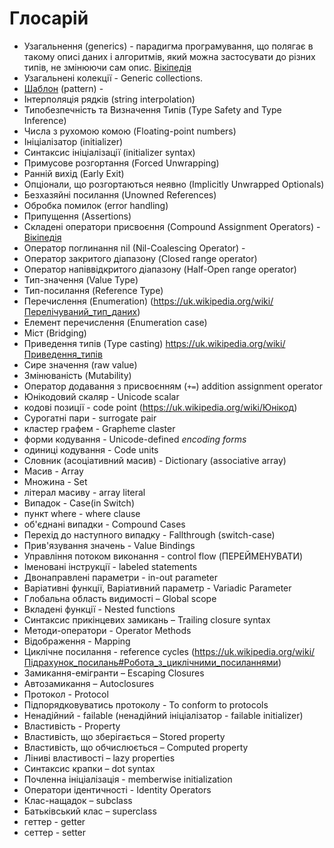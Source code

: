 # Глосарій

+ Узагальнення (generics) - парадигма програмування, що полягає в такому описі даних і алгоритмів, який можна застосувати до різних типів, не змінюючи сам опис. [Вікіпедія](https://uk.wikipedia.org/wiki/Узагальнене_програмування)
+ Узагальнені колекції - Generic collections.
+ [Шаблон](2_language_reference/08_patterns.md) (pattern) - 
+ Інтерполяція рядків (string interpolation)
+ Типобезпечність та Визначення Типів (Type Safety and Type Inference)
+ Числа з рухомою комою (Floating-point numbers)
+ Ініціалізатор (initializer)
+ Синтаксис ініціалізації (initializer syntax)
+ Примусове розгортання (Forced Unwrapping)
+ Ранній вихід (Early Exit)
+ Опціонали, що розгортаються неявно (Implicitly Unwrapped Optionals)
+ Безхазяйні посилання (Unowned References)
+ Обробка помилок (error handling)
+ Припущення (Assertions) 
+ Складені оператори присвоєння (Compound Assignment Operators) - [Вікіпедія](https://uk.wikipedia.org/wiki/Оператори_в_C_та_C%2B%2B#.D0.A1.D0.BA.D0.BB.D0.B0.D0.B4.D0.B5.D0.BD.D1.96_.D0.BE.D0.BF.D0.B5.D1.80.D0.B0.D1.82.D0.BE.D1.80.D0.B8_.D0.BF.D1.80.D0.B8.D1.81.D0.B2.D0.BE.D1.94.D0.BD.D0.BD.D1.8F)
+ Оператор поглинання nil (Nil-Coalescing Operator) - 
+ Оператор закритого діапазону (Closed range operator)
+ Оператор напіввідкритого діапазону (Half-Open range operator)
+ Тип-значення (Value Type)
+ Тип-посилання (Reference Type)
+ Перечислення (Enumeration) (https://uk.wikipedia.org/wiki/Перелічуваний_тип_даних)
+ Елемент перечислення (Enumeration case)
+ Міст (Bridging)
+ Приведення типів (Type casting) https://uk.wikipedia.org/wiki/Приведення_типів
+ Сире значення (raw value)
+ Змінюваність (Mutability)
+ Оператор додавання з присвоєнням (`+=`) addition assignment operator
+ Юнікодовий скаляр - Unicode scalar 
+ кодові позиції - code point (https://uk.wikipedia.org/wiki/Юнікод)
+ Сурогатні пари - surrogate pair
+ кластер графем - Grapheme claster
+ форми кодування - Unicode-defined *encoding forms*
+ одиниці кодування - Code units
+ Словник (асоціативний масив) - Dictionary (associative array)
+ Масив - Array
+ Множина - Set	
+ літерал масиву - array literal
+ Випадок - Case(in Switch)
+ пункт where - where clause
+ об'єднані випадки - Compound Cases
+ Перехід до наступного випадку - Fallthrough (switch-case)
+ Прив'язування значень - Value Bindings
+ Управління потоком виконання - control flow (ПЕРЕЙМЕНУВАТИ)
+ Іменовані інструкції - labeled statements
+ Двонаправлені параметри - in-out parameter
+ Варіативні функції, Варіативний параметр - Variadic Parameter
+ Глобальна область видимості – Global scope 
+ Вкладені функції - Nested functions
+ Синтаксис прикінцевих замикань – Trailing closure syntax
+ Методи-оператори - Operator Methods
+ Відображення - Mapping
+ Циклічне посилання - reference cycles (https://uk.wikipedia.org/wiki/Підрахунок_посилань#Робота_з_циклічними_посиланнями)
+ Замикання-емігранти – Escaping Closures
+ Автозамикання – Autoclosures
+ Протокол - Protocol
+ Підпорядковуватись протоколу - To conform to protocols
+ Ненадійний - failable (ненадійний ініціалізатор - failable initializer)
+ Властивість - Property
+ Властивість, що зберігається – Stored property
+ Властивість, що обчислюється – Computed property
+ Ліниві властивості – lazy properties
+ Синтаксис крапки – dot syntax
+ Почленна ініціалізація - memberwise initialization
+ Оператори ідентичності - Identity Operators
+ Клас-нащадок – subclass
+ Батьківський клас – superclass
+ геттер - getter
+ сеттер - setter